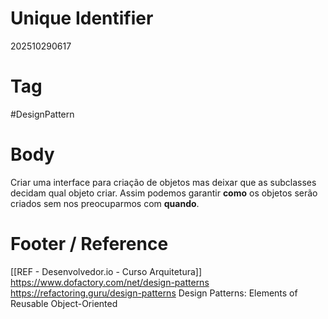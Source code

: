 # Unique Identifier
202510290617

# Tag
#DesignPattern 

# Body
Criar uma interface para criação de objetos mas deixar que as subclasses decidam qual objeto criar. Assim podemos garantir **como** os objetos serão criados sem nos preocuparmos com **quando**.


# Footer / Reference
[[REF - Desenvolvedor.io - Curso Arquitetura]]
https://www.dofactory.com/net/design-patterns
https://refactoring.guru/design-patterns
Design Patterns: Elements of Reusable Object-Oriented